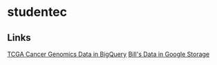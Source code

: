 # studentec


## Links
[TCGA Cancer Genomics Data in BigQuery](http://googlegenomics.readthedocs.io/en/latest/use_cases/discover_public_data/isb_cgc_data.html)
[Bill's Data in Google Storage](https://console.cloud.google.com/storage/browser/p1rcc)
